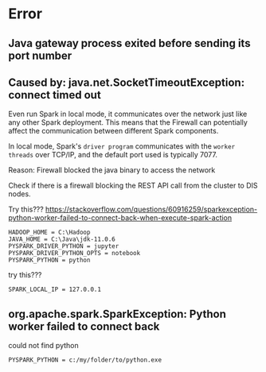 # Error

## Java gateway process exited before sending its port number

## Caused by: java.net.SocketTimeoutException: connect timed out
Even run Spark in local mode, it communicates over the network just like any other Spark deployment. 
This means that the Firewall can potentially affect the communication between different Spark components.

In local mode, Spark's `driver program` communicates with the `worker threads` over TCP/IP, and the default port used is typically 7077. 

Reason: Firewall blocked the java binary to access the network

Check if there is a firewall blocking the REST API call from the cluster to DIS nodes. 

Try this???
https://stackoverflow.com/questions/60916259/sparkexception-python-worker-failed-to-connect-back-when-execute-spark-action
```
HADOOP_HOME = C:\Hadoop
JAVA_HOME = C:\Java\jdk-11.0.6
PYSPARK_DRIVER_PYTHON = jupyter
PYSPARK_DRIVER_PYTHON_OPTS = notebook
PYSPARK_PYTHON = python
```

try this???
```
SPARK_LOCAL_IP = 127.0.0.1
```

## org.apache.spark.SparkException: Python worker failed to connect back
could not find python
```
PYSPARK_PYTHON = c:/my/folder/to/python.exe
```
